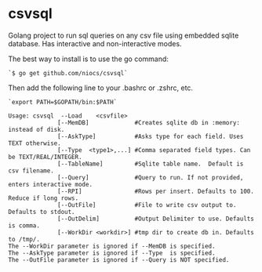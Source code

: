 # csvsql

Golang project to run sql queries on any csv file using embedded sqlite database.  Has interactive and non-interactive modes.

The best way to install is to use the go command:

    `$ go get github.com/niocs/csvsql`

Then add the following line to your .bashrc or .zshrc, etc.

    `export PATH=$GOPATH/bin:$PATH`

```
Usage: csvsql  --Load    <csvfile>
              [--MemDB]             #Creates sqlite db in :memory: instead of disk.
              [--AskType]           #Asks type for each field. Uses TEXT otherwise.
              [--Type  <type1>,...] #Comma separated field types. Can be TEXT/REAL/INTEGER.
              [--TableName]         #Sqlite table name.  Default is csv filename.
              [--Query]             #Query to run. If not provided, enters interactive mode.
              [--RPI]               #Rows per insert. Defaults to 100. Reduce if long rows.
              [--OutFile]           #File to write csv output to. Defaults to stdout.
              [--OutDelim]          #Output Delimiter to use. Defaults is comma.
              [--WorkDir <workdir>] #tmp dir to create db in. Defaults to /tmp/. 
The --WorkDir parameter is ignored if --MemDB is specified.
The --AskType parameter is ignored if --Type  is specified.
The --OutFile parameter is ignored if --Query is NOT specified.
```
